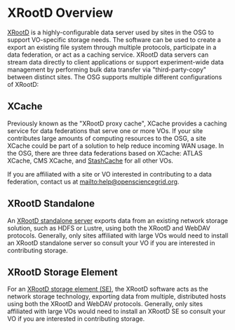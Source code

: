 XRootD Overview
===============

[XRootD](http://xrootd.org) is a highly-configurable data server used by sites in the OSG to support VO-specific
storage needs.
The software can be used to create a export an existing file system through multiple protocols, participate in a data
federation, or act as a caching service.
XRootD data servers can stream data directly to client applications or support experiment-wide data management by
performing bulk data transfer via "third-party-copy" between distinct sites.
The OSG supports multiple different configurations of XRootD:

XCache
------

Previously known as the "XRootD proxy cache", XCache provides a caching service for data federations that serve one or
more VOs.
If your site contributes large amounts of computing resources to the OSG, a site XCache could be part of a solution to
help reduce incoming WAN usage.
In the OSG, there are three data federations based on XCache: ATLAS XCache, CMS XCache, and
[StashCache](../../data/stashcache/overview.md) for all other VOs.

If you are affiliated with a site or VO interested in contributing to a data federation, contact us at
<mailto:help@opensciencegrid.org>.

XRootD Standalone
-----------------

An [XRootD standalone server](../../data/xrootd/install-standalone.md) exports data from an existing network storage solution,
such as HDFS or Lustre, using both the XRootD and WebDAV protocols.
Generally, only sites affiliated with large VOs would need to install an XRootD standalone server so consult your VO if
you are interested in contributing storage.

XRootD Storage Element
----------------------

For an [XRootD storage element (SE)](../../data/xrootd/install-storage-element.md), the XRootD software acts as the network
storage technology, exporting data from multiple, distributed hosts using both the XRootD and WebDAV protocols.
Generally, only sites affiliated with large VOs would need to install an XRootD SE so consult your VO if you are
interested in contributing storage.
